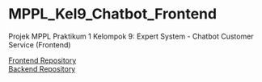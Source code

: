 # MPPL_Kel9_Chatbot_Frontend
Projek MPPL Praktikum 1 Kelompok 9: Expert System - Chatbot Customer Service (Frontend)

<a href="https://github.com/feby9/MPPL_Kel9_Chatbot_Frontend">Frontend Repository</a>  
<a href="https://github.com/tobialbertino/MPPL_Kel9_Chatbot_Backend">Backend Repository</a>
